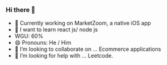### Hi there 👋
- 🔭 Currently working on MarketZoom, a native iOS app
- 🌱 I want to learn react js/ node js
- WGU: 60%
- 😄 Pronouns: He / Him
- 👯 I’m looking to collaborate on ... Ecommerce applications
- 🤔 I’m looking for help with ... Leetcode.
<!--
**Sinceretear/Sinceretear** is a ✨ _special_ ✨ repository because its `README.md` (this file) appears on your GitHub profile.

Here are some ideas to get you started:


- 👯 I’m looking to collaborate on ...
- 🤔 I’m looking for help with ...
- 💬 Ask me about ...
- 📫 How to reach me: ...

- ⚡ Fun fact: ...
-->
